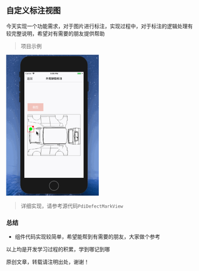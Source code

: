 ## 自定义标注视图

今天实现一个功能需求，对于图片进行标注，实现过程中，对于标注的逻辑处理有较完整说明，希望对有需要的朋友提供帮助

> 项目示例

<img src="./img/示例.gif" width = "250" height = "380" align=left/>

> 详细实现，请参考源代码`PdiDefectMarkView`

### 总结

* 组件代码实现较简单，希望能帮到有需要的朋友，大家做个参考

以上均是开发学习过程的积累，学到哪记到哪

原创文章，转载请注明出处，谢谢！